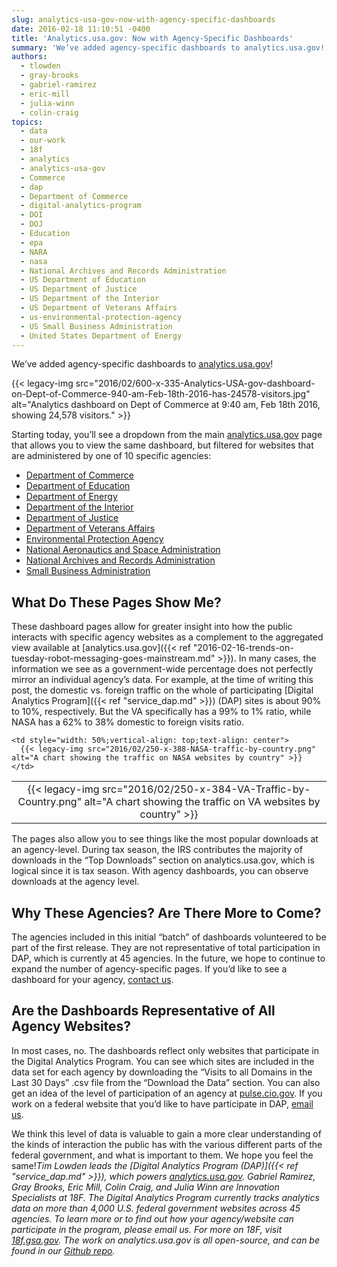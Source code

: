 ```yaml
---
slug: analytics-usa-gov-now-with-agency-specific-dashboards
date: 2016-02-18 11:10:51 -0400
title: 'Analytics.usa.gov: Now with Agency-Specific Dashboards'
summary: 'We’ve added agency-specific dashboards to analytics.usa.gov! Starting today, you’ll see a dropdown from the main analytics.usa.gov page that allows you to view the same dashboard, but filtered for websites that are administered by one of 10'
authors:
  - tlowden
  - gray-brooks
  - gabriel-ramirez
  - eric-mill
  - julia-winn
  - colin-craig
topics:
  - data
  - our-work
  - 18f
  - analytics
  - analytics-usa-gov
  - Commerce
  - dap
  - Department of Commerce
  - digital-analytics-program
  - DOI
  - DOJ
  - Education
  - epa
  - NARA
  - nasa
  - National Archives and Records Administration
  - US Department of Education
  - US Department of Justice
  - US Department of the Interior
  - US Department of Veterans Affairs
  - us-environmental-protection-agency
  - US Small Business Administration
  - United States Department of Energy
---
```


We’ve added agency-specific dashboards to [analytics.usa.gov](https://analytics.usa.gov/)!

{{< legacy-img src="2016/02/600-x-335-Analytics-USA-gov-dashboard-on-Dept-of-Commerce-940-am-Feb-18th-2016-has-24578-visitors.jpg" alt="Analytics dashboard on Dept of Commerce at 9:40 am, Feb 18th 2016, showing 24,578 visitors." >}}

Starting today, you’ll see a dropdown from the main [analytics.usa.gov](https://analytics.usa.gov/) page that allows you to view the same dashboard, but filtered for websites that are administered by one of 10 specific agencies:

  * <a href="https://analytics.usa.gov/commerce/" target="_blank">Department of Commerce</a>
  * <a href="https://analytics.usa.gov/education/" target="_blank">Department of Education</a>
  * <a href="https://analytics.usa.gov/energy/" target="_blank">Department of Energy</a>
  * <a href="https://analytics.usa.gov/interior/" target="_blank">Department of the Interior</a>
  * <a href="https://analytics.usa.gov/justice/" target="_blank">Department of Justice</a>
  * <a href="https://analytics.usa.gov/veterans-affairs/" target="_blank">Department of Veterans Affairs</a>
  * <a href="https://analytics.usa.gov/environmental-protection-agency/" target="_blank">Environmental Protection Agency</a>
  * <a href="https://analytics.usa.gov/national-aeronautics-space-administration/" target="_blank">National Aeronautics and Space Administration</a>
  * <a href="https://analytics.usa.gov/national-archives-records-administration/" target="_blank">National Archives and Records Administration</a>
  * <a href="https://analytics.usa.gov/small-business-administration/" target="_blank">Small Business Administration</a>

## What Do These Pages Show Me?

These dashboard pages allow for greater insight into how the public interacts with specific agency websites as a complement to the aggregated view available at [analytics.usa.gov]({{< ref "2016-02-16-trends-on-tuesday-robot-messaging-goes-mainstream.md" >}}). In many cases, the information we see as a government-wide percentage does not perfectly mirror an individual agency’s data. For example, at the time of writing this post, the domestic vs. foreign traffic on the whole of participating [Digital Analytics Program]({{< ref "service_dap.md" >}}) (DAP) sites is about 90% to 10%, respectively. But the VA specifically has a 99% to 1% ratio, while NASA has a 62% to 38% domestic to foreign visits ratio.

<table border="0" width="100%" cellspacing="0" cellpadding="0">
  <tr>
    <td style="width: 50%;vertical-align: top;text-align: center">
      {{< legacy-img src="2016/02/250-x-384-VA-Traffic-by-Country.png" alt="A chart showing the traffic on VA websites by country" >}}
    </td>
    
    <td style="width: 50%;vertical-align: top;text-align: center">
      {{< legacy-img src="2016/02/250-x-388-NASA-traffic-by-country.png" alt="A chart showing the traffic on NASA websites by country" >}}
    </td>
  </tr>
</table>

The pages also allow you to see things like the most popular downloads at an agency-level. During tax season, the IRS contributes the majority of downloads in the “Top Downloads” section on analytics.usa.gov, which is logical since it is tax season. With agency dashboards, you can observe downloads at the agency level.

## Why These Agencies? Are There More to Come?

The agencies included in this initial “batch” of dashboards volunteered to be part of the first release. They are not representative of total participation in DAP, which is currently at 45 agencies. In the future, we hope to continue to expand the number of agency-specific pages. If you’d like to see a dashboard for your agency, [contact us](mailto:dap@support.digitalgov.gov).

## Are the Dashboards Representative of All Agency Websites?

In most cases, no. The dashboards reflect only websites that participate in the Digital Analytics Program. You can see which sites are included in the data set for each agency by downloading the “Visits to all Domains in the Last 30 Days” .csv file from the “Download the Data” section. You can also get an idea of the level of participation of an agency at [pulse.cio.gov](https://pulse.cio.gov/). If you work on a federal website that you’d like to have participate in DAP, [email us](mailto:dap@support.digitalgov.gov).

We think this level of data is valuable to gain a more clear understanding of the kinds of interaction the public has with the various different parts of the federal government, and what is important to them. We hope you feel the same!_Tim Lowden leads the [Digital Analytics Program (DAP)]({{< ref "service_dap.md" >}}), which powers [analytics.usa.gov](https://analytics.usa.gov/). Gabriel Ramirez, Gray Brooks, Eric Mill, Colin Craig, and Julia Winn are Innovation Specialists at 18F._ _The Digital Analytics Program currently tracks analytics data on more than 4,000 U.S. federal government websites across 45 agencies. To learn more or to find out how your agency/website can participate in the program, please email us._ _For more on 18F, visit [18f.gsa.gov](http://18f.gsa.gov). The work on analytics.usa.gov is all open-source, and can be found in our [Github repo](https://github.com/18F/analytics.usa.gov)._